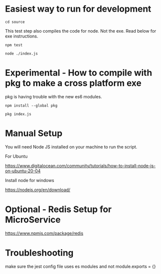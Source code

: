 # Easiest way to run for development

```cd source```

This test step also compiles the code for node. Not the exe. Read below for exe instructions.

```npm test```

```node ./index.js```

# Experimental - How to compile with pkg to make a cross platform exe

pkg is having trouble with the new es6 modules.

```npm install --global pkg```

```pkg index.js```

# Manual Setup

You will need Node JS installed on your machine to run the script.

For Ubuntu

https://www.digitalocean.com/community/tutorials/how-to-install-node-js-on-ubuntu-20-04

Install node for windows

https://nodejs.org/en/download/

# Optional - Redis Setup for MicroService

https://www.npmjs.com/package/redis

# Troubleshooting

make sure the jest config file uses es modules and not module.exports = {}
